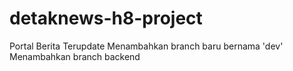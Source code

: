 # detaknews-h8-project
Portal Berita Terupdate
Menambahkan branch baru bernama 'dev'
Menambahkan branch backend